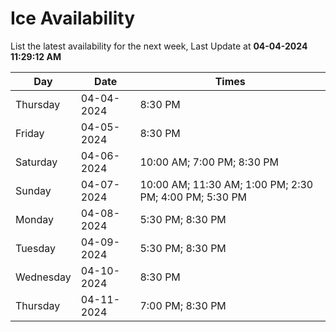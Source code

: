 # Ice Availability

List the latest availability for the next week, Last Update at **04-04-2024 11:29:12 AM**

| Day         | Date        | Times       |
| ----------- | ----------- | ----------- |
|Thursday|04-04-2024|8:30 PM|
|Friday|04-05-2024|8:30 PM|
|Saturday|04-06-2024|10:00 AM; 7:00 PM; 8:30 PM|
|Sunday|04-07-2024|10:00 AM; 11:30 AM; 1:00 PM; 2:30 PM; 4:00 PM; 5:30 PM|
|Monday|04-08-2024|5:30 PM; 8:30 PM|
|Tuesday|04-09-2024|5:30 PM; 8:30 PM|
|Wednesday|04-10-2024|8:30 PM|
|Thursday|04-11-2024|7:00 PM; 8:30 PM|
